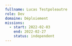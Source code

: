 ```yaml
---
fullname: Lucas Testpoleautre
role: Dev
domaine: Déploiement
missions:
  - start: 2022-02-03
    end: 2022-02-27
    status: independent
---
```


